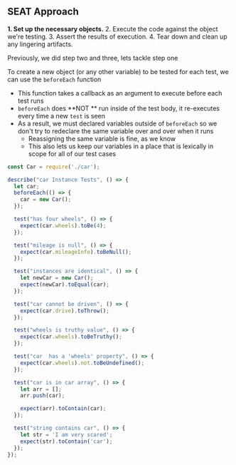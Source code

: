 ## SEAT Approach ##
**1. Set up the necessary objects.**
2. Execute the code against the object we're testing.
3. Assert the results of execution.
4. Tear down and clean up any lingering artifacts.

Previously, we did step two and three, lets tackle step one

To create a new object (or any other variable) to be tested for each test, we can use the `beforeEach` function
- This function takes a callback as an argument to execute before each test runs
- `beforeEach` does **NOT ** run inside of the test body, it re-executes every time a new `test` is seen
- As a result, we must declared variables outside of `beforeEach` so we don't try to redeclare the same variable over and over when it runs
  - Reassigning the same variable is fine, as we know
  - This also lets us keep our variables in a place that is lexically in scope for all of our test cases

```javascript
const Car = require('./car');

describe("car Instance Tests", () => {
  let car;
  beforeEach(() => {
    car = new Car();
  });

  test("has four wheels", () => {
    expect(car.wheels).toBe(4);
  });

  test("mileage is null", () => {
    expect(car.mileageInfo).toBeNull();
  });

  test("instances are identical", () => {
    let newCar = new Car();
    expect(newCar).toEqual(car);
  });

  test("car cannot be driven", () => {
    expect(car.drive).toThrow();
  });

  test("wheels is truthy value", () => {
    expect(car.wheels).toBeTruthy();
  });

  test("car  has a 'wheels' property", () => {
    expect(car.wheels).not.toBeUndefined();
  });

  test("car is in car array", () => {
    let arr = [];
    arr.push(car);

    expect(arr).toContain(car);
  });

  test("string contains car", () => {
    let str = 'I am very scared';
    expect(str).toContain('car');
  });
}); 
```
